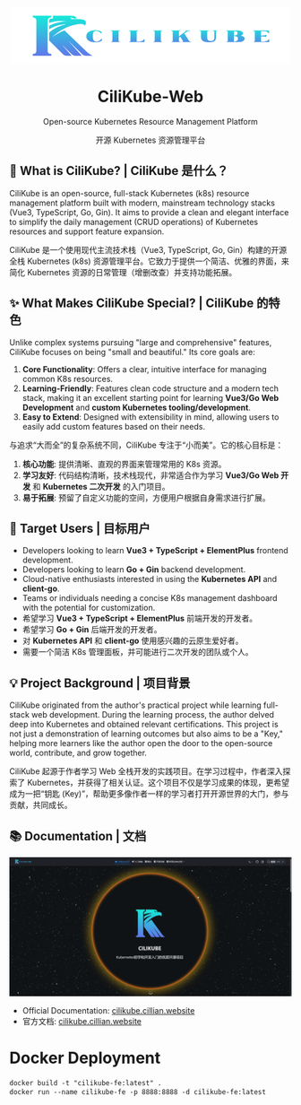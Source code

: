 <div align="center">
  <img alt="CiliKube Logo" width="500" height="100" src="public/logo.png">
  <h1>CiliKube-Web</h1>
    <p>Open-source Kubernetes Resource Management Platform</p>
    <p>开源 Kubernetes 资源管理平台</p>
</div>



## 🤔 What is CiliKube? | CiliKube 是什么？

CiliKube is an open-source, full-stack Kubernetes (k8s) resource management platform built with modern, mainstream technology stacks (Vue3, TypeScript, Go, Gin). It aims to provide a clean and elegant interface to simplify the daily management (CRUD operations) of Kubernetes resources and support feature expansion.

CiliKube 是一个使用现代主流技术栈（Vue3, TypeScript, Go, Gin）构建的开源全栈 Kubernetes (k8s) 资源管理平台。它致力于提供一个简洁、优雅的界面，来简化 Kubernetes 资源的日常管理（增删改查）并支持功能拓展。




## ✨ What Makes CiliKube Special? | CiliKube 的特色

Unlike complex systems pursuing "large and comprehensive" features, CiliKube focuses on being "small and beautiful." Its core goals are:

1.  **Core Functionality**: Offers a clear, intuitive interface for managing common K8s resources.
2.  **Learning-Friendly**: Features clean code structure and a modern tech stack, making it an excellent starting point for learning **Vue3/Go Web Development** and **custom Kubernetes tooling/development**.
3.  **Easy to Extend**: Designed with extensibility in mind, allowing users to easily add custom features based on their needs.

与追求“大而全”的复杂系统不同，CiliKube 专注于“小而美”。它的核心目标是：

1.  **核心功能**: 提供清晰、直观的界面来管理常用的 K8s 资源。
2.  **学习友好**: 代码结构清晰，技术栈现代，非常适合作为学习 **Vue3/Go Web 开发** 和 **Kubernetes 二次开发** 的入门项目。
3.  **易于拓展**: 预留了自定义功能的空间，方便用户根据自身需求进行扩展。



## 🎯 Target Users | 目标用户

*   Developers looking to learn **Vue3 + TypeScript + ElementPlus** frontend development.
*   Developers looking to learn **Go + Gin** backend development.
*   Cloud-native enthusiasts interested in using the **Kubernetes API** and **client-go**.
*   Teams or individuals needing a concise K8s management dashboard with the potential for customization.
*   希望学习 **Vue3 + TypeScript + ElementPlus** 前端开发的开发者。
*   希望学习 **Go + Gin** 后端开发的开发者。
*   对 **Kubernetes API** 和 **client-go** 使用感兴趣的云原生爱好者。
*   需要一个简洁 K8s 管理面板，并可能进行二次开发的团队或个人。

## 💡 Project Background | 项目背景

CiliKube originated from the author's practical project while learning full-stack web development. During the learning process, the author delved deep into Kubernetes and obtained relevant certifications. This project is not just a demonstration of learning outcomes but also aims to be a "Key," helping more learners like the author open the door to the open-source world, contribute, and grow together.

CiliKube 起源于作者学习 Web 全栈开发的实践项目。在学习过程中，作者深入探索了 Kubernetes，并获得了相关认证。这个项目不仅是学习成果的体现，更希望成为一把“钥匙 (Key)”，帮助更多像作者一样的学习者打开开源世界的大门，参与贡献，共同成长。

## 📚 Documentation | 文档
![alt text](src/docs/docs.png)
*   Official Documentation: [cilikube.cillian.website](https://cilikube.cillian.website)
*   官方文档: [cilikube.cillian.website](https://cilikube.cillian.website) 

# Docker Deployment
```angular2html
docker build -t "cilikube-fe:latest" .
docker run --name cilikube-fe -p 8888:8888 -d cilikube-fe:latest
```